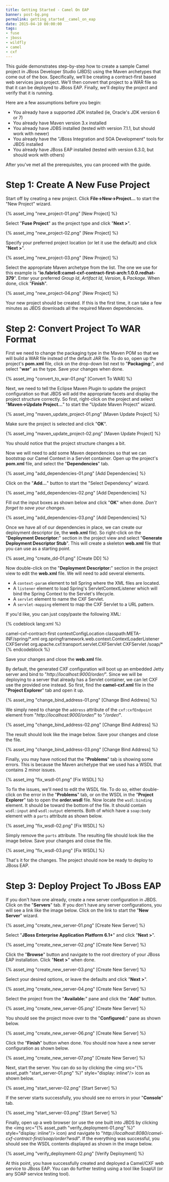 ```yaml
---
title: Getting Started - Camel On EAP
banner: post-bg.png
permalink: getting_started__camel_on_eap
date: 2015-04-10 00:00:00
tags:
- fuse
- jboss
- wildfly
- camel
- cxf
---
```


This guide demonstrates step-by-step how to create a sample Camel project in JBoss Developer Studio (JBDS) using the Maven archetypes that come out of the box. Specifically, we’ll be creating a contract-first based web services java project. We'll then convert that project to a WAR file so that it can be deployed to JBoss EAP. Finally, we'll deploy the project and verify that it is running.
<!-- more -->

Here are a few assumptions before you begin:

- You already have a supported JDK installed (ie, Oracle's JDK version 6 or 7)
- You already have Maven version 3.x installed
- You already have JDBS installed (tested with version 7.1.1, but should work with newer)
- You already have the "JBoss Integration and SOA Development" tools for JBDS installed
- You already have JBoss EAP installed (tested with version 6.3.0, but should work with others)

After you've met all the prerequisites, you can proceed with the guide.

# Step 1: Create A New Fuse Project

Start off by creating a new project. Click __File->New->Project...__ to start the "New Project" wizard.

{% asset_img "new_project-01.png" [New Project] %}

Select "__Fuse Project__" as the project type and click "__Next >__".

{% asset_img "new_project-02.png" [New Project] %}

Specify your preferred project location (or let it use the default) and click "__Next >__".

{% asset_img "new_project-03.png" [New Project] %}

Select the appropriate Maven archetype from the list. The one we use for this example is "__io.fabric8:camel-cxf-contract-first-arch:1.0.0.redhat-379__". Enter your preferred _Group Id_, _Artifact Id_, _Version_, & _Package_. When done, click "__Finish__".

{% asset_img "new_project-04.png" [New Project] %}

Your new project should be created. If this is the first time, it can take a few minutes as JBDS downloads all the required Maven dependencies.

# Step 2: Convert Project To WAR Format

First we need to change the packaging type in the Maven POM so that we will build a WAR file instead of the default JAR file. To do so, open up the project's __pom.xml__ file, click on the drop-down list next to "__Packaging:__", and select "__war__" as the type. Save your changes when done.

{% asset_img "convert_to_war-01.png" [Convert To WAR] %}

Next, we need to tell the Eclipse Maven Plugin to update the project configuration so that JBDS will add the appropriate facets and display the project structure correctly. So first, right-click on the project and select "__Maven->Update Project...__" to start the "Update Maven Project" wizard.

{% asset_img "maven_update_project-01.png" [Maven Update Project] %}

Make sure the project is selected and click "__OK__".

{% asset_img "maven_update_project-02.png" [Maven Update Project] %}

You should notice that the project structure changes a bit.

Now we will need to add some Maven dependencies so that we can bootstrap our Camel Context in a Servlet container. Open up the project's __pom.xml__ file, and select the "__Dependencies__" tab.

{% asset_img "add_dependencies-01.png" [Add Dependencies] %}

Click on the "__Add...__" button to start the "Select Dependency" wizard.

{% asset_img "add_dependencies-02.png" [Add Dependencies] %}

Fill out the input boxes as shown below and click "__OK__" when done. _Don't forget to save your changes._

{% asset_img "add_dependencies-03.png" [Add Dependencies] %}

Once we have all of our dependencies in place, we can create our deployment descriptor (ie, the __web.xml__ file). So right-click on the "__Deployment Descriptor:__" section in the project view and select "__Generate Deployment Descriptor Stub__". This will create a skeleton __web.xml__ file that you can use as a starting point.

{% asset_img "create_dd-01.png" [Create DD] %}

Now double-click on the "__Deployment Descriptor:__" section in the project view to edit the __web.xml__ file. We will need to add several elements.

- A `context-param` element to tell Spring where the XML files are located.
- A `listener` element to load Spring's ServletContextListener which will bind the Spring Context to the Servlet's lifecycle.
- A `servlet` element to name the CXF Servlet.
- A `servlet-mapping` element to map the CXF Servlet to a URL pattern.

If you'd like, you can just copy/paste the following XML:

{% codeblock lang:xml %}
<?xml version="1.0" encoding="UTF-8"?>
<web-app xmlns:xsi="http://www.w3.org/2001/XMLSchema-instance" xmlns="http://java.sun.com/xml/ns/javaee" xsi:schemaLocation="http://java.sun.com/xml/ns/javaee http://java.sun.com/xml/ns/javaee/web-app_3_0.xsd" version="3.0">
  <display-name>camel-cxf-contract-first</display-name>
  <context-param>
    <param-name>contextConfigLocation</param-name>
    <param-value>classpath:META-INF/spring/*.xml</param-value>
  </context-param>
  <listener>
    <listener-class>org.springframework.web.context.ContextLoaderListener</listener-class>
  </listener>
  <servlet>
    <servlet-name>CXFServlet</servlet-name>
    <servlet-class>org.apache.cxf.transport.servlet.CXFServlet</servlet-class>
  </servlet>
  <servlet-mapping>
    <servlet-name>CXFServlet</servlet-name>
    <url-pattern>/soap/*</url-pattern>
  </servlet-mapping>
</web-app>
{% endcodeblock %}

Save your changes and close the __web.xml__ file.

By default, the generated CXF configuration will boot up an embedded Jetty server and bind to "_http://localhost:9000/order/_". Since we will be deploying to a server that already has a Servlet container, we can let CXF use the provided one instead. So first, find the __camel-cxf.xml__ file in the "__Project Explorer__" tab and open it up.

{% asset_img "change_bind_address-01.png" [Change Bind Address] %}

We simply need to change the `address` attribute of the `cxf:cxfEndpoint` element from "_http://localhost:9000/order/_" to "_/order/_".

{% asset_img "change_bind_address-02.png" [Change Bind Address] %}

The result should look like the image below. Save your changes and close the file.

{% asset_img "change_bind_address-03.png" [Change Bind Address] %}

Finally, you may have noticed that the "__Problems__" tab is showing some errors. This is because the Maven archetype that we used has a WSDL that contains 2 minor issues.

{% asset_img "fix_wsdl-01.png" [Fix WSDL] %}

To fix the issues, we'll need to edit the WSDL file. To do so, either double-click on the error in the "__Problems__" tab, or on the WSDL in the "__Project Explorer__" tab to open the __order.wsdl__ file. Now locate the `wsdl:binding` element. It should be toward the bottom of the file. It should contain `wsdl:input` and `wsdl:output` elements. Both of which have a `soap:body` element with a `parts` attribute as shown below.

{% asset_img "fix_wsdl-02.png" [Fix WSDL] %}

Simply remove the `parts` attribute. The resulting file should look like the image below. Save your changes and close the file.

{% asset_img "fix_wsdl-03.png" [Fix WSDL] %}


That's it for the changes. The project should now be ready to deploy to JBoss EAP.

# Step 3: Deploy Project To JBoss EAP

If you don't have one already, create a new server configuration in JBDS. Click on the "__Servers__" tab. If you don't have any server configurations, you will see a link like the image below. Click on the link to start the "__New Server__" wizard.

{% asset_img "create_new_server-01.png" [Create New Server] %}

Select "__JBoss Enterprise Application Platform 6.1+__" and click "__Next >__".

{% asset_img "create_new_server-02.png" [Create New Server] %}

Click the "__Browse__" button and navigate to the root directory of your JBoss EAP installation. Click "__Next >__" when done.

{% asset_img "create_new_server-03.png" [Create New Server] %}

Select your desired options, or leave the defaults and click "__Next >__".

{% asset_img "create_new_server-04.png" [Create New Server] %}

Select the project from the "__Available:__" pane and click the "__Add__" button.

{% asset_img "create_new_server-05.png" [Create New Server] %}

You should see the project move over to the "__Configured:__" pane as shown below.

{% asset_img "create_new_server-06.png" [Create New Server] %}

Click the "__Finish__" button when done. You should now have a new server configuration as shown below.

{% asset_img "create_new_server-07.png" [Create New Server] %}

Next, start the server. You can do so by clicking the <img src="{% asset_path "start_server-01.png" %}" style="display: inline"/> icon as shown below.

{% asset_img "start_server-02.png" [Start Server] %}

If the server starts successfully, you should see no errors in your "__Console__" tab.

{% asset_img "start_server-03.png" [Start Server] %}

Finally, open up a web browser (or use the one built into JBDS by clicking the <img src="{% asset_path "verify_deployment-01.png" %}" style="display: inline"/> icon) and navigate to "_http://localhost:8080/camel-cxf-contract-first/soap/order?wsdl_". If the everything was successful, you should see the WSDL contents displayed as shown in the image below.

{% asset_img "verify_deployment-02.png" [Verify Deployment] %}

At this point, you have successfully created and deployed a Camel/CXF web service to JBoss EAP. You can do further testing using a tool like SoapUI (or any SOAP service testing tool).
